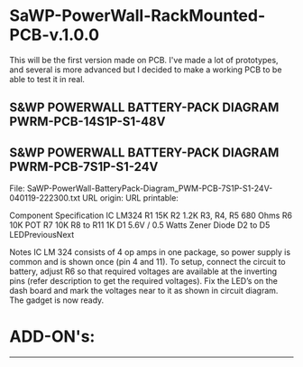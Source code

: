 # SaWP-PowerWall-RackMounted-PCB-v.1.0.0
This will be the first version made on PCB. I've made a lot of prototypes, and several is more advanced but I decided to make a working PCB to be able to test it in real.



S&WP POWERWALL BATTERY-PACK DIAGRAM PWRM-PCB-14S1P-S1-48V
---------------------------------------------------------


S&WP POWERWALL BATTERY-PACK DIAGRAM PWRM-PCB-7S1P-S1-24V
--------------------------------------------------------

File: SaWP-PowerWall-BatteryPack-Diagram_PWM-PCB-7S1P-S1-24V-040119-222300.txt
URL origin: 
URL printable: 


Component	Specification
IC		LM324
R1		15K
R2		1.2K
R3, R4, R5	680 Ohms
R6		10K POT
R7		10K
R8 to R11	1K
D1		5.6V / 0.5 Watts Zener Diode
D2 to D5	LEDPreviousNext

Notes
IC LM 324 consists of 4 op amps in one package, so power supply is common and is shown once (pin 4 and 11).
To setup, connect  the circuit to battery, adjust R6 so that required voltages are available at the inverting pins (refer description to get the required voltages).
Fix the LED’s on the dash board and mark the voltages near to it as shown in circuit diagram. The gadget is now ready.

# ADD-ON's:
---------
